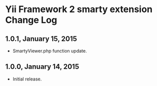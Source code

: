 Yii Framework 2 smarty extension Change Log
===========================================

1.0.1, January 15, 2015
-----------------------------

- SmartyViewer.php function update.


1.0.0, January 14, 2015
-----------------------------

- Initial release.
